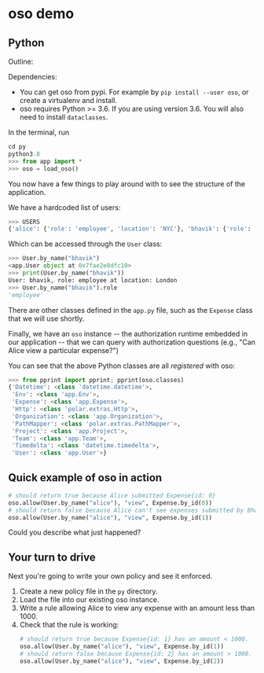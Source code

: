 # oso demo

## Python

Outline:

Dependencies:

- You can get oso from pypi. For example by `pip install --user oso`, or create a virtualenv and install.
- oso requires Python >= 3.6. If you are using version 3.6. You will also need to install `dataclasses`.

In the terminal, run

```py
cd py
python3.8
>>> from app import *
>>> oso = load_oso()
```

You now have a few things to play around with to see the structure of the application.

We have a hardcoded list of users:

```py
>>> USERS
{'alice': {'role': 'employee', 'location': 'NYC'}, 'bhavik': {'role': 'employee', 'location': 'London'}, 'cora': {'role': 'employee', 'location': 'Berlin'}, 'deirdre': {'role': 'accountant', 'location': 'NYC'}, 'ebrahim': {'role': 'accountant', 'location': 'London'}, 'frantz': {'role': 'accountant', 'location': 'Berlin'}, 'greta': {'role': 'admin', 'location': 'NYC'}, 'han': {'role': 'admin', 'location': 'London'}, 'iqbal': {'role': 'admin', 'location': 'Berlin'}}
```

Which can be accessed through the `User` class:

```py
>>> User.by_name("bhavik")
<app.User object at 0x7fae2e0dfc10>
>>> print(User.by_name("bhavik"))
User: bhavik, role: employee at location: London
>>> User.by_name("bhavik").role
'employee'
```

There are other classes defined in the `app.py` file, such as the `Expense` class that we will use shortly.

Finally, we have an `oso` instance -- the authorization runtime embedded in our application -- that we can
query with authorization questions (e.g., "Can Alice view a particular expense?")

You can see that the above Python classes are all _registered_ with oso:

```py
>>> from pprint import pprint; pprint(oso.classes)
{'Datetime': <class 'datetime.datetime'>,
 'Env': <class 'app.Env'>,
 'Expense': <class 'app.Expense'>,
 'Http': <class 'polar.extras.Http'>,
 'Organization': <class 'app.Organization'>,
 'PathMapper': <class 'polar.extras.PathMapper'>,
 'Project': <class 'app.Project'>,
 'Team': <class 'app.Team'>,
 'Timedelta': <class 'datetime.timedelta'>,
 'User': <class 'app.User'>}
```

## Quick example of oso in action

```py
# should return true because Alice submitted Expense{id: 0}
oso.allow(User.by_name("alice"), "view", Expense.by_id(0))
# should return false because Alice can't see expenses submitted by Bhavik.
oso.allow(User.by_name("alice"), "view", Expense.by_id(1))
```

Could you describe what just happened?

## Your turn to drive

Next you're going to write your own policy and see it enforced.

1. Create a new policy file in the `py` directory.
2. Load the file into our existing oso instance.
3. Write a rule allowing Alice to view any expense with an amount less than 1000.
4. Check that the rule is working:
    ```py
    # should return true because Expense{id: 1} has an amount < 1000.
    oso.allow(User.by_name("alice"), "view", Expense.by_id(1)) 
    # should return false because Expense{id: 2} has an amount > 1000.
    oso.allow(User.by_name("alice"), "view", Expense.by_id(2))
    ```
